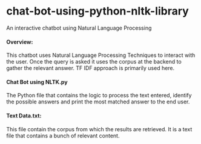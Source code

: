 # chat-bot-using-python-nltk-library
An interactive chatbot using Natural Language Processing

#### Overview:        
This chatbot uses Natural Language Processing Techniques to interact with the user. Once the query is asked it uses the corpus at the backend to gather the relevant answer. TF IDF approach is primarily used here.

#### Chat Bot using NLTK.py
The Python file that contains the logic to process the text entered, identify the possible answers and print the most matched answer to the end user.

#### Text Data.txt:
This file contain the corpus from which the results are retrieved. It is a text file that contains a bunch of relevant content.



